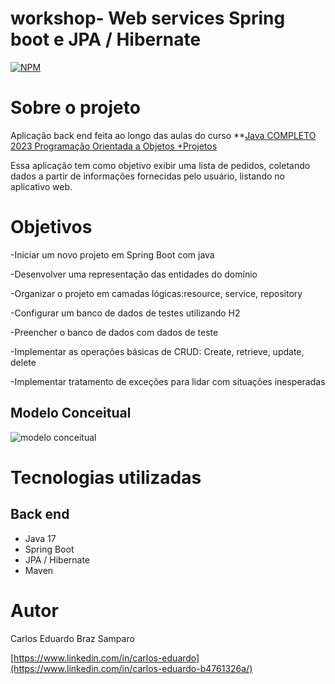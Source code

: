 # workshop- Web services Spring boot e JPA / Hibernate
[![NPM](https://img.shields.io/npm/l/react)](https://github.com/cadusamparo/workshop-springboot3-jpa/blob/main/LICENCE)

# Sobre o projeto
Aplicação back end feita ao longo das aulas do curso **[Java COMPLETO 2023 Programação Orientada a Objetos +Projetos](https://www.udemy.com/course/java-curso-completo)

Essa aplicação tem como objetivo exibir uma lista de pedidos, coletando dados a partir de informações fornecidas pelo usuário, listando no aplicativo web.

# Objetivos
-Iniciar um novo projeto em Spring Boot com java

-Desenvolver uma representação das entidades do domínio

-Organizar o projeto em camadas lógicas:resource, service, repository

-Configurar um banco de dados de testes utilizando H2

-Preencher o banco de dados com dados de teste

-Implementar as operações básicas de CRUD: Create, retrieve, update, delete

-Implementar tratamento de exceções para lidar com situações inesperadas

## Modelo Conceitual
![modelo conceitual](https://user-images.githubusercontent.com/128712778/235934612-f1fdf363-1768-44b7-ac54-e1a88a293272.PNG)


# Tecnologias utilizadas

## Back end
- Java 17
- Spring Boot
- JPA / Hibernate
- Maven

# Autor
Carlos Eduardo Braz Samparo

[https://www.linkedin.com/in/carlos-eduardo](https://www.linkedin.com/in/carlos-eduardo-b4761326a/)


